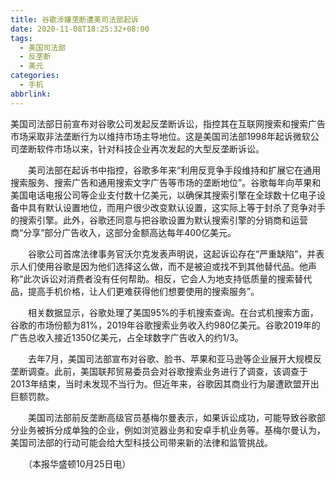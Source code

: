 ```yaml
---
title: 谷歌涉嫌垄断遭美司法部起诉
date: 2020-11-08T18:25:32+08:00
tags:
  - 美国司法部
  - 反垄断
  - 美元
categories:
  - 手机
abbrlink:
---
```


美国司法部日前宣布对谷歌公司发起反垄断诉讼，指控其在互联网搜索和搜索广告市场采取非法垄断行为以维持市场主导地位。这是美国司法部1998年起诉微软公司垄断软件市场以来，针对科技企业再次发起的大型反垄断诉讼。

　　美司法部在起诉书中指控，谷歌多年来“利用反竞争手段维持和扩展它在通用搜索服务、搜索广告和通用搜索文字广告等市场的垄断地位”。谷歌每年向苹果和美国电话电报公司等企业支付数十亿美元，以确保其搜索引擎在全球数十亿电子设备中具有默认设置地位，而用户很少改变默认设置，这实际上等于封杀了竞争对手的搜索引擎。此外，谷歌还同意与把谷歌设置为默认搜索引擎的分销商和运营商“分享”部分广告收入，这部分金额高达每年400亿美元。

　　谷歌公司首席法律事务官沃尔克发表声明说，这起诉讼存在“严重缺陷”，并表示人们使用谷歌是因为他们选择这么做，而不是被迫或找不到其他替代品。他声称“此次诉讼对消费者没有任何帮助。相反，它会人为地支持低质量的搜索替代品，提高手机价格，让人们更难获得他们想要使用的搜索服务”。

　　相关数据显示，谷歌处理了美国95%的手机搜索查询。在台式机搜索方面，谷歌的市场份额为81%，2019年谷歌搜索业务收入约980亿美元。谷歌2019年的广告总收入接近1350亿美元，占全球数字广告收入的约1/3。

　　去年7月，美国司法部宣布对谷歌、脸书、苹果和亚马逊等企业展开大规模反垄断调查。此前，美国联邦贸易委员会对谷歌搜索业务进行了调查，该调查于2013年结束，当时未发现不当行为。但近年来，谷歌因其商业行为屡遭欧盟开出巨额罚款。

　　美国司法部前反垄断高级官员基梅尔曼表示，如果诉讼成功，可能导致谷歌部分业务被拆分成单独的企业，例如浏览器业务和安卓手机业务等。基梅尔曼认为，美国司法部的行动可能会给大型科技公司带来新的法律和监管挑战。

　　（本报华盛顿10月25日电）